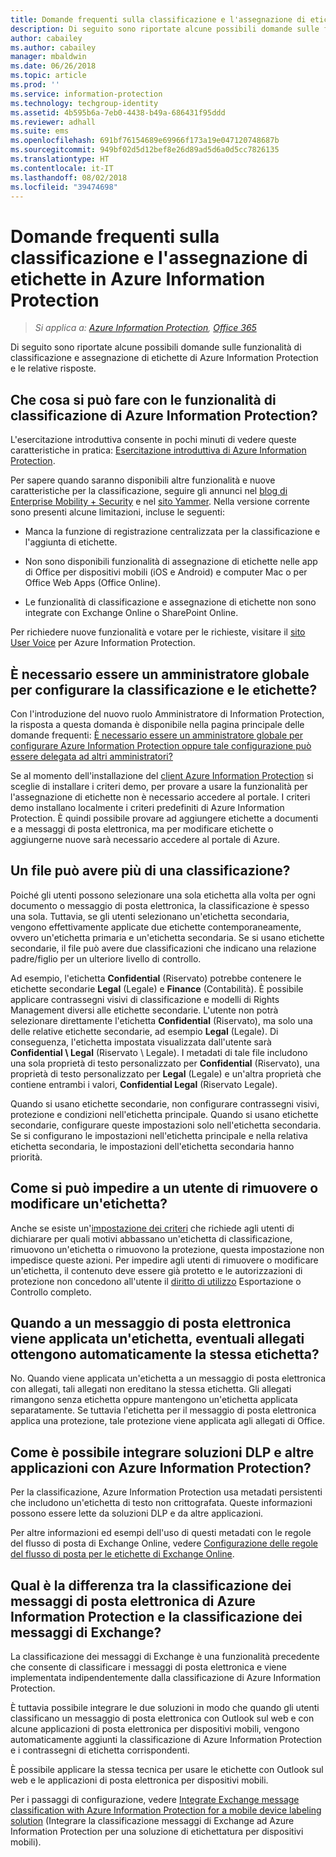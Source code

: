 ```yaml
---
title: Domande frequenti sulla classificazione e l'assegnazione di etichette - AIP
description: Di seguito sono riportate alcune possibili domande sulle funzionalità di classificazione e assegnazione di etichette di Azure Information Protection e le relative risposte.
author: cabailey
ms.author: cabailey
manager: mbaldwin
ms.date: 06/26/2018
ms.topic: article
ms.prod: ''
ms.service: information-protection
ms.technology: techgroup-identity
ms.assetid: 4b595b6a-7eb0-4438-b49a-686431f95ddd
ms.reviewer: adhall
ms.suite: ems
ms.openlocfilehash: 691bf76154689e69966f173a19e047120748687b
ms.sourcegitcommit: 949bf02d5d12bef8e26d89ad5d6a0d5cc7826135
ms.translationtype: HT
ms.contentlocale: it-IT
ms.lasthandoff: 08/02/2018
ms.locfileid: "39474698"
---
```

# <a name="frequently-asked-questions-about-classification-and-labeling-in-azure-information-protection"></a>Domande frequenti sulla classificazione e l'assegnazione di etichette in Azure Information Protection

>*Si applica a: [Azure Information Protection](https://azure.microsoft.com/pricing/details/information-protection), [Office 365](http://download.microsoft.com/download/E/C/F/ECF42E71-4EC0-48FF-AA00-577AC14D5B5C/Azure_Information_Protection_licensing_datasheet_EN-US.pdf)*

Di seguito sono riportate alcune possibili domande sulle funzionalità di classificazione e assegnazione di etichette di Azure Information Protection  e le relative risposte. 

## <a name="what-can-i-do-with-the-classification-capabilities-in-azure-information-protection"></a>Che cosa si può fare con le funzionalità di classificazione di Azure Information Protection?

L'esercitazione introduttiva consente in pochi minuti di vedere queste caratteristiche in pratica: [Esercitazione introduttiva di Azure Information Protection](infoprotect-quick-start-tutorial.md).

Per sapere quando saranno disponibili altre funzionalità e nuove caratteristiche per la classificazione, seguire gli annunci nel [blog di Enterprise Mobility + Security](https://cloudblogs.microsoft.com/enterprisemobility/?product=azure-information-protection) e nel [sito Yammer](https://www.yammer.com/askipteam/#/threads/inGroup?type=in_group&feedId=8652489&view=all). Nella versione corrente sono presenti alcune limitazioni, incluse le seguenti:

- Manca la funzione di registrazione centralizzata per la classificazione e l'aggiunta di etichette.

- Non sono disponibili funzionalità di assegnazione di etichette nelle app di Office per dispositivi mobili (iOS e Android) e computer Mac o per Office Web Apps (Office Online).

- Le funzionalità di classificazione e assegnazione di etichette non sono integrate con Exchange Online o SharePoint Online.

Per richiedere nuove funzionalità e votare per le richieste, visitare il [sito User Voice](https://msip.uservoice.com/) per Azure Information Protection.

## <a name="do-i-need-to-be-a-global-admin-to-configure-classification-and-labels"></a>È necessario essere un amministratore globale per configurare la classificazione e le etichette?

Con l'introduzione del nuovo ruolo Amministratore di Information Protection, la risposta a questa domanda è disponibile nella pagina principale delle domande frequenti: [È necessario essere un amministratore globale per configurare Azure Information Protection oppure tale configurazione può essere delegata ad altri amministratori?](faqs.md#do-you-need-to-be-a-global-admin-to-configure-azure-information-protection-or-can-i-delegate-to-other-administrators)

Se al momento dell'installazione del [client Azure Information Protection](https://www.microsoft.com/en-us/download/details.aspx?id=53018) si sceglie di installare i criteri demo, per provare a usare la funzionalità per l'assegnazione di etichette non è necessario accedere al portale. I criteri demo installano localmente i criteri predefiniti di Azure Information Protection. È quindi possibile provare ad aggiungere etichette a documenti e a messaggi di posta elettronica, ma per modificare etichette o aggiungerne nuove sarà necessario accedere al portale di Azure. 

## <a name="can-a-file-have-more-than-one-classification"></a>Un file può avere più di una classificazione?

Poiché gli utenti possono selezionare una sola etichetta alla volta per ogni documento o messaggio di posta elettronica, la classificazione è spesso una sola. Tuttavia, se gli utenti selezionano un'etichetta secondaria, vengono effettivamente applicate due etichette contemporaneamente, ovvero un'etichetta primaria e un'etichetta secondaria. Se si usano etichette secondarie, il file può avere due classificazioni che indicano una relazione padre/figlio per un ulteriore livello di controllo.

Ad esempio, l'etichetta **Confidential** (Riservato) potrebbe contenere le etichette secondarie **Legal** (Legale) e **Finance** (Contabilità). È possibile applicare contrassegni visivi di classificazione e modelli di Rights Management diversi alle etichette secondarie. L'utente non potrà selezionare direttamente l'etichetta **Confidential** (Riservato), ma solo una delle relative etichette secondarie, ad esempio **Legal** (Legale). Di conseguenza, l'etichetta impostata visualizzata dall'utente sarà **Confidential \ Legal** (Riservato \ Legale). I metadati di tale file includono una sola proprietà di testo personalizzato per **Confidential** (Riservato), una proprietà di testo personalizzato per **Legal** (Legale) e un'altra proprietà che contiene entrambi i valori, **Confidential Legal** (Riservato Legale). 

Quando si usano etichette secondarie, non configurare contrassegni visivi, protezione e condizioni nell'etichetta principale. Quando si usano etichette secondarie, configurare queste impostazioni solo nell'etichetta secondaria. Se si configurano le impostazioni nell'etichetta principale e nella relativa etichetta secondaria, le impostazioni dell'etichetta secondaria hanno priorità.

## <a name="how-do-i-prevent-somebody-from-removing-or-changing-a-label"></a>Come si può impedire a un utente di rimuovere o modificare un'etichetta?

Anche se esiste un'[impostazione dei criteri](./deploy-use/configure-policy-settings.md) che richiede agli utenti di dichiarare per quali motivi abbassano un'etichetta di classificazione, rimuovono un'etichetta o rimuovono la protezione, questa impostazione non impedisce queste azioni. Per impedire agli utenti di rimuovere o modificare un'etichetta, il contenuto deve essere già protetto e le autorizzazioni di protezione non concedono all'utente il [diritto di utilizzo](./deploy-use/configure-usage-rights.md) Esportazione o Controllo completo. 

## <a name="when-an-email-is-labeled-do-any-attachments-automatically-get-the-same-labeling"></a>Quando a un messaggio di posta elettronica viene applicata un'etichetta, eventuali allegati ottengono automaticamente la stessa etichetta?

No. Quando viene applicata un'etichetta a un messaggio di posta elettronica con allegati, tali allegati non ereditano la stessa etichetta. Gli allegati rimangono senza etichetta oppure mantengono un'etichetta applicata separatamente. Se tuttavia l'etichetta per il messaggio di posta elettronica applica una protezione, tale protezione viene applicata agli allegati di Office.

## <a name="how-can-dlp-solutions-and-other-applications-integrate-with-azure-information-protection"></a>Come è possibile integrare soluzioni DLP e altre applicazioni con Azure Information Protection?

Per la classificazione, Azure Information Protection usa metadati persistenti che includono un'etichetta di testo non crittografata. Queste informazioni possono essere lette da soluzioni DLP e da altre applicazioni. 

Per altre informazioni ed esempi dell'uso di questi metadati con le regole del flusso di posta di Exchange Online, vedere [Configurazione delle regole del flusso di posta per le etichette di Exchange Online](./deploy-use/configure-exo-rules.md).

## <a name="how-is-azure-information-protection-classification-for-emails-different-from-exchange-message-classification"></a>Qual è la differenza tra la classificazione dei messaggi di posta elettronica di Azure Information Protection e la classificazione dei messaggi di Exchange?

La classificazione dei messaggi di Exchange è una funzionalità precedente che consente di classificare i messaggi di posta elettronica e viene implementata indipendentemente dalla classificazione di Azure Information Protection. 

È tuttavia possibile integrare le due soluzioni in modo che quando gli utenti classificano un messaggio di posta elettronica con Outlook sul web e con alcune applicazioni di posta elettronica per dispositivi mobili, vengono automaticamente aggiunti la classificazione di Azure Information Protection e i contrassegni di etichetta corrispondenti. 

È possibile applicare la stessa tecnica per usare le etichette con Outlook sul web e le applicazioni di posta elettronica per dispositivi mobili.

Per i passaggi di configurazione, vedere [Integrate Exchange message classification with Azure Information Protection for a mobile device labeling solution](./rms-client/client-admin-guide-customizations.md#integration-with-exchange-message-classification-for-a-mobile-device-labeling-solution) (Integrare la classificazione messaggi di Exchange ad Azure Information Protection per una soluzione di etichettatura per dispositivi mobili). 



